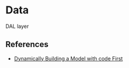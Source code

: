 ﻿# Data

DAL layer

## References

- [Dynamically Building a Model with code First](https://romiller.com/2012/03/26/dynamically-building-a-model-with-code-first/)
